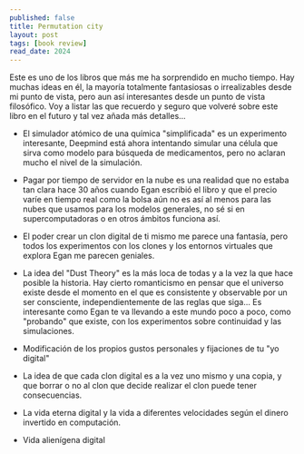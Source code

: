 ```yaml
---
published: false
title: Permutation city
layout: post
tags: [book review]
read_date: 2024
---
```


Este es uno de los libros que más me ha sorprendido en mucho tiempo. Hay muchas ideas en él, la mayoría totalmente fantasiosas o irrealizables desde mi punto de vista, pero aun así interesantes desde un punto de vista filosófico. Voy a listar las que recuerdo y seguro que volveré sobre este libro en el futuro y tal vez añada más detalles...

- El simulador atómico de una química "simplificada" es un experimento interesante, Deepmind está ahora intentando simular una célula que sirva como modelo para búsqueda de medicamentos, pero no aclaran mucho el nivel de la simulación.

- Pagar por tiempo de servidor en la nube es una realidad que no estaba tan clara hace 30 años cuando Egan escribió el libro y que el precio varíe en tiempo real como la bolsa aún no es así al menos para las nubes que usamos para los modelos generales, no sé si en supercomputadoras o en otros ámbitos funciona así.

- El poder crear un clon digital de ti mismo me parece una fantasía, pero todos los experimentos con los clones y los entornos virtuales que explora Egan me parecen geniales.

- La idea del "Dust Theory" es la más loca de todas y a la vez la que hace posible la historia. Hay cierto romanticismo en pensar que el universo existe desde el momento en el que es consistente y observable por un ser consciente, independientemente de las reglas que siga... Es interesante como Egan te va llevando a este mundo poco a poco, como "probando" que existe, con los experimentos sobre continuidad y las simulaciones.

- Modificación de los propios gustos personales y fijaciones de tu "yo digital"

- La idea de que cada clon digital es a la vez uno mismo y una copia, y que borrar o no al clon que decide realizar el clon puede tener consecuencias.

- La vida eterna digital y la vida a diferentes velocidades según el dinero invertido en computación.

- Vida alienígena digital
